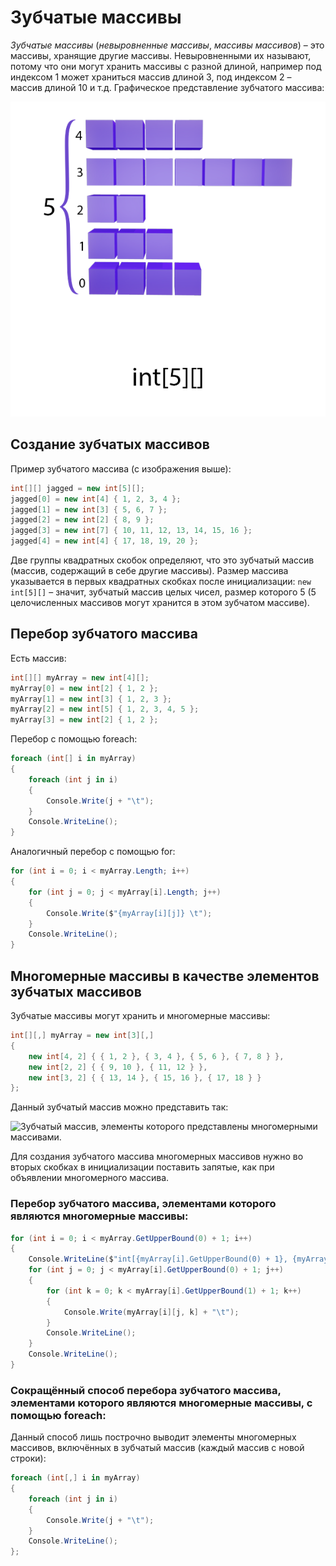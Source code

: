 ﻿# Зубчатые массивы

*Зубчатые массивы* (*невыровненные массивы*, *массивы массивов*) – это массивы, хранящие другие массивы. Невыровненными их называют, потому что они могут хранить массивы с разной длиной, например под индексом 1 может храниться массив длиной 3, под индексом 2 – массив длиной 10 и т.д. Графическое представление зубчатого массива:

![Графическое представление зубчатого массива.](https://github.com/shuryak/csharp-learning/blob/master/Images%20for%20README/jagged.png?raw=true)

## Создание зубчатых массивов

Пример зубчатого массива (с изображения выше):

```csharp
int[][] jagged = new int[5][];
jagged[0] = new int[4] { 1, 2, 3, 4 };
jagged[1] = new int[3] { 5, 6, 7 };
jagged[2] = new int[2] { 8, 9 };
jagged[3] = new int[7] { 10, 11, 12, 13, 14, 15, 16 };
jagged[4] = new int[4] { 17, 18, 19, 20 };
```

Две группы квадратных скобок определяют, что это зубчатый массив (массив, содержащий в себе другие массивы). Размер массива указывается в первых квадратных скобках после инициализации: `new int[5][]` – значит, зубчатый массив целых чисел,  размер которого 5 (5 целочисленных массивов могут хранится в этом зубчатом массиве).

## Перебор зубчатого массива

Есть массив:

```csharp
int[][] myArray = new int[4][];
myArray[0] = new int[2] { 1, 2 };
myArray[1] = new int[3] { 1, 2, 3 };
myArray[2] = new int[5] { 1, 2, 3, 4, 5 };
myArray[3] = new int[2] { 1, 2 };
```

Перебор с помощью foreach:

```csharp
foreach (int[] i in myArray)
{
    foreach (int j in i)
    {
        Console.Write(j + "\t");
    }
    Console.WriteLine();
}
```

Аналогичный перебор с помощью for:

```csharp
for (int i = 0; i < myArray.Length; i++)
{
    for (int j = 0; j < myArray[i].Length; j++)
    {
        Console.Write($"{myArray[i][j]} \t");
    }
    Console.WriteLine();
}
```

## Многомерные массивы в качестве элементов зубчатых массивов

Зубчатые массивы могут хранить и многомерные массивы:

```csharp
int[][,] myArray = new int[3][,]
{
    new int[4, 2] { { 1, 2 }, { 3, 4 }, { 5, 6 }, { 7, 8 } },
    new int[2, 2] { { 9, 10 }, { 11, 12 } },
    new int[3, 2] { { 13, 14 }, { 15, 16 }, { 17, 18 } }
};
```

Данный зубчатый массив можно представить так:

![Зубчатый массив, элементы которого представлены многомерными массивами.](https://github.com/shuryak/csharp-learning/blob/master/Images%20for%20README/jagged-md.gif?raw=true)

Для создания зубчатого массива многомерных массивов нужно во вторых скобках в инициализации поставить запятые, как при объявлении многомерного массива.

### Перебор зубчатого массива, элементами которого являются многомерные массивы:

```csharp
for (int i = 0; i < myArray.GetUpperBound(0) + 1; i++)
{
    Console.WriteLine($"int[{myArray[i].GetUpperBound(0) + 1}, {myArray[i].GetUpperBound(1) + 1}]:");
    for (int j = 0; j < myArray[i].GetUpperBound(0) + 1; j++)
    {
        for (int k = 0; k < myArray[i].GetUpperBound(1) + 1; k++)
        {
            Console.Write(myArray[i][j, k] + "\t");
        }
        Console.WriteLine();
    }
    Console.WriteLine();
}
```

### Сокращённый способ перебора зубчатого массива, элементами которого являются многомерные массивы, с помощью foreach:

Данный способ лишь построчно выводит элементы многомерных массивов, включённых в зубчатый массив (каждый массив с новой строки):

```csharp
foreach (int[,] i in myArray)
{
    foreach (int j in i)
    {
        Console.Write(j + "\t");
    }
    Console.WriteLine();
};
```
